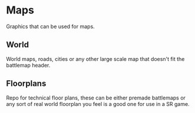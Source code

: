 # Maps
Graphics that can be used for maps.

## World
World maps, roads, cities or any other large scale map that doesn't fit the battlemap header.

## Floorplans
Repo for technical floor plans, these can be either premade battlemaps or any sort of real world floorplan you feel is a good one for use in a SR game.
